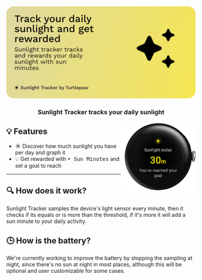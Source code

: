 <div align="center">
<img src="./assets/banner.png" width="700" alt="Banner"/>
<h3>Sunlight Tracker tracks your daily sunlight</h3>
</div>

<img align="right" src="./assets/watch.png" width="200" alt="Banner"/>

## 💡 Features

- ☀️ Discover how much sunlight you have per day and graph it
- 💡 Get rewarded with <kbd>☀️ Sun Minutes</kbd> and set a goal to reach

---

## 🔍 How does it work?
Sunlight Tracker samples the device's light sensor every minute, then it checks if its equals or is more than the threshold, if it's more it will add a sun minute to your daily activity.

## 🕒 How is the battery?
We're currently working to improve the battery by stopping the sampling at night, since there's no sun at night in most places, although this will be optional and user customizable for some cases.
